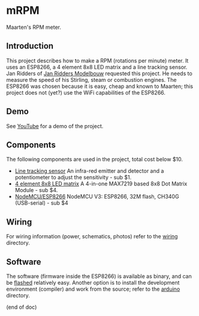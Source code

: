 # mRPM
Maarten's RPM meter.

## Introduction
This project describes how to make a RPM (rotations per minute) meter.
It uses an ESP8266, a 4 element 8x8 LED matrix and a line tracking sensor.
Jan Ridders of [Jan Ridders Modelbouw](http://www.ridders.nu/) requested this project.
He needs to measure the speed of his Stirling, steam or combustion engines.
The ESP8266 was chosen because it is easy, cheap and known to Maarten; 
this project does not (yet?) use the WiFi capabilities of the ESP8266.

## Demo
See [YouTube](https://youtu.be/PuOR1rizvE4) for a demo of the project.

## Components
The following components are used in the project, total cost below $10.
- [Line tracking sensor](https://www.aliexpress.com/item/Line-tracking-Sensor-For-robotic-and-car-DIY-Arduino-projects-Digital-Out/32654587628.html)
  An infra-red emitter and detector and a potentiometer to adjust the sensitivity - sub $1.
- [4 element 8x8 LED matrix](https://www.aliexpress.com/item/1Pcs-MAX7219-Dot-Matrix-Module-For-arduino-Microcontroller-4-In-One-Display-with-5P-Line/32624431446.html)
  A 4-in-one MAX7219 based 8x8 Dot Matrix Module - sub $4.
- [NodeMCU/ESP8266](https://www.aliexpress.com/item/NodeMCU-WIFI-module-integration-of-ESP8266-extra-memory-32M-flash-USB-serial-CH340G/32739832131.html)
  NodeMCU V3: ESP8266, 32M flash, CH340G (USB-serial) - sub $4

## Wiring
For wiring information (power, schematics, photos) refer to the [wiring](wiring) directory.

## Software
The software (firmware inside the ESP8266) is available as binary, 
and can be [flashed](flash.md) relatively easy.
Another option is to install the development environment (compiler) 
and work from the source; refer to the [arduino](arduino) directory.

(end of doc)
